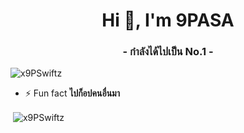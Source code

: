 <h1 align="center">Hi 👋, I'm 9PASA</h1>
<h3 align="center">- กำลังได้ไปเป็น No.1 -</h3>

<p align="left"> <img src="https://komarev.com/ghpvc/?username=x9PSwiftz&label=Profile%20views&color=0e75b6&style=flat" alt="x9PSwiftz" /> </p>

- ⚡ Fun fact **ไปก็อปคนอื่นมา**

<p>&nbsp;<img align="center" src="https://github-readme-stats.vercel.app/api?username=x9PSwiftz&show_icons=true&theme=dark&locale=en" alt="x9PSwiftz" /></p>
